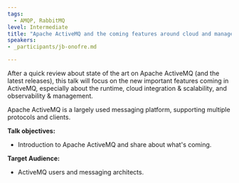```yaml
---
tags:
  - AMQP, RabbitMQ
level: Intermediate
title: "Apache ActiveMQ and the coming features around cloud and management"
speakers:
- _participants/jb-onofre.md

---
```

After a quick review about state of the art on Apache ActiveMQ (and the latest releases), this talk will focus on the new important features coming in ActiveMQ, especially about the runtime, cloud integration & scalability, and observability & management.

Apache ActiveMQ is a largely used messaging platform, supporting multiple protocols and clients.

**Talk objectives:**
- Introduction to Apache ActiveMQ and share about what's coming.

**Target Audience:**
- ActiveMQ users and messaging architects.
